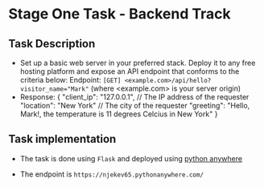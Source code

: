 # Stage One Task - Backend Track
## Task Description
- Set up a basic web server in your preferred stack. Deploy it to any free hosting platform and expose an API endpoint that conforms to the criteria below:
Endpoint: `[GET] <example.com>/api/hello?visitor_name="Mark"` (where <example.com> is your server origin)
- Response:
{
  "client_ip": "127.0.0.1", // The IP address of the requester
  "location": "New York" // The city of the requester
  "greeting": "Hello, Mark!, the temperature is 11 degrees Celcius in New York"
}

## Task implementation
- The task is done using `Flask` and deployed using [python anywhere](https://www.pythonanywhere.com/user/njekev65/)

- The endpoint is `https://njekev65.pythonanywhere.com/` 